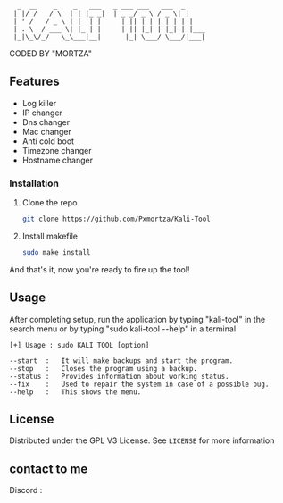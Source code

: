       _  __    _    _   ___   _ ___ ___   ___  _
     | |/ /   / \  | | |_ _|  | _ _/ _ \ / _ \| |
     | ' /   / _ \ | |  | |     | || | | | | | | |
     | . \  / ___ \| |_ | |     | || |_| | |_| | |___
     |_|\_\/_/   \_\___|__|      |_| \___/ \___/|___|

CODED BY "MORTZA"

<!-- FEATURES -->
## Features

 * Log killer
 * IP changer
 * Dns changer
 * Mac changer
 * Anti cold boot
 * Timezone changer
 * Hostname changer

 
### Installation

1. Clone the repo
 
   ```sh
   git clone https://github.com/Pxmortza/Kali-Tool
   ```
2. Install makefile
 
   ```sh
   sudo make install
   ```
And that's it, now you're ready to fire up the tool!

## Usage
 After completing setup, run the application by typing "kali-tool" in the search menu or by typing "sudo kali-tool --help" in a terminal 

   ```
[+] Usage : sudo KALI TOOL [option]

 --start  :   It will make backups and start the program.
 --stop   :   Closes the program using a backup.
 --status :   Provides information about working status.
 --fix    :   Used to repair the system in case of a possible bug.
 --help   :   This shows the menu.
   ```

   ## License

Distributed under the GPL V3 License. See `LICENSE` for more information

## contact to me
Discord :
